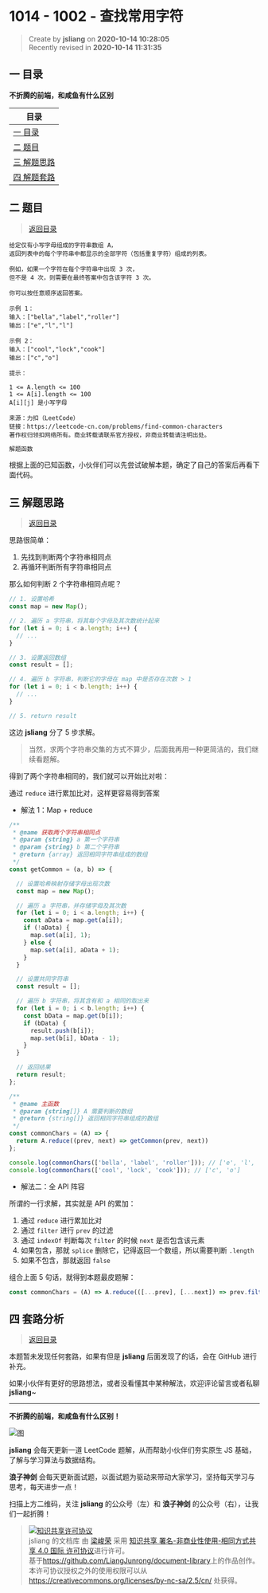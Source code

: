 1014 - 1002 - 查找常用字符
===

> Create by **jsliang** on **2020-10-14 10:28:05**  
> Recently revised in **2020-10-14 11:31:35**

<!-- 目录开始 -->
## <a name="chapter-one" id="chapter-one"></a>一 目录

**不折腾的前端，和咸鱼有什么区别**

| 目录 |
| --- |
| [一 目录](#chapter-one) |
| <a name="catalog-chapter-two" id="catalog-chapter-two"></a>[二 题目](#chapter-two) |
| <a name="catalog-chapter-three" id="catalog-chapter-three"></a>[三 解题思路](#chapter-three) |
| <a name="catalog-chapter-four" id="catalog-chapter-four"></a>[四 解题套路](#chapter-four) |
<!-- 目录结束 -->

## <a name="chapter-two" id="chapter-two"></a>二 题目

> [返回目录](#chapter-one)

```
给定仅有小写字母组成的字符串数组 A，
返回列表中的每个字符串中都显示的全部字符（包括重复字符）组成的列表。

例如，如果一个字符在每个字符串中出现 3 次，
但不是 4 次，则需要在最终答案中包含该字符 3 次。

你可以按任意顺序返回答案。

示例 1：
输入：["bella","label","roller"]
输出：["e","l","l"]

示例 2：
输入：["cool","lock","cook"]
输出：["c","o"]

提示：

1 <= A.length <= 100
1 <= A[i].length <= 100
A[i][j] 是小写字母

来源：力扣（LeetCode）
链接：https://leetcode-cn.com/problems/find-common-characters
著作权归领扣网络所有。商业转载请联系官方授权，非商业转载请注明出处。
```

```js
解题函数
```

根据上面的已知函数，小伙伴们可以先尝试破解本题，确定了自己的答案后再看下面代码。

## <a name="chapter-three" id="chapter-three"></a>三 解题思路

> [返回目录](#chapter-one)

思路很简单：

1. 先找到判断两个字符串相同点
2. 再循环判断所有字符串相同点

那么如何判断 2 个字符串相同点呢？

```js
// 1. 设置哈希
const map = new Map();

// 2. 遍历 a 字符串，将其每个字母及其次数统计起来
for (let i = 0; i < a.length; i++) {
  // ...
}

// 3. 设置返回数组
const result = [];

// 4. 遍历 b 字符串，判断它的字母在 map 中是否存在次数 > 1
for (let i = 0; i < b.length; i++) {
  // ...
}

// 5. return result
```

这边 **jsliang** 分了 5 步求解。

> 当然，求两个字符串交集的方式不算少，后面我再用一种更简洁的，我们继续看题解。

得到了两个字符串相同的，我们就可以开始比对啦：

通过 `reduce` 进行累加比对，这样更容易得到答案

* 解法 1：Map + reduce

```js
/**
 * @name 获取两个字符串相同点
 * @param {string} a 第一个字符串
 * @param {string} b 第二个字符串
 * @return {array} 返回相同字符串组成的数组
 */
const getCommon = (a, b) => {

  // 设置哈希映射存储字母出现次数
  const map = new Map();

  // 遍历 a 字符串，并存储字母及其次数
  for (let i = 0; i < a.length; i++) {
    const aData = map.get(a[i]);
    if (!aData) {
      map.set(a[i], 1);
    } else {
      map.set(a[i], aData + 1);
    }
  }

  // 设置共同字符串
  const result = [];

  // 遍历 b 字符串，将其含有和 a 相同的取出来
  for (let i = 0; i < b.length; i++) {
    const bData = map.get(b[i]);
    if (bData) {
      result.push(b[i]);
      map.set(b[i], bData - 1);
    }
  }

  // 返回结果
  return result;
};

/**
 * @name 主函数
 * @param {string[]} A 需要判断的数组
 * @return {string[]} 返回相同字符串组成的数组
 */
const commonChars = (A) => {
  return A.reduce((prev, next) => getCommon(prev, next))
};

console.log(commonChars(['bella', 'label', 'roller'])); // ['e', 'l', 'l']
console.log(commonChars(['cool', 'lock', 'cook'])); // ['c', 'o']
```

* 解法二：全 API 阵容

所谓的一行求解，其实就是 API 的累加：

1. 通过 `reduce` 进行累加比对
2. 通过 `filter` 进行 `prev` 的过滤
3. 通过 `indexOf` 判断每次 `filter` 的时候 `next` 是否包含该元素
4. 如果包含，那就 `splice` 删除它，记得返回一个数组，所以需要判断 `.length`
5. 如果不包含，那就返回 `false`

组合上面 5 句话，就得到本题最皮题解：

```js
const commonChars = (A) => A.reduce(([...prev], [...next]) => prev.filter((item) => next.indexOf(item) > -1 && next.splice(next.indexOf(item), 1).length));
```

## <a name="chapter-four" id="chapter-four"></a>四 套路分析

> [返回目录](#chapter-one)

本题暂未发现任何套路，如果有但是 **jsliang** 后面发现了的话，会在 GitHub 进行补充。

如果小伙伴有更好的思路想法，或者没看懂其中某种解法，欢迎评论留言或者私聊 **jsliang**~

---

**不折腾的前端，和咸鱼有什么区别！**

![图](https://github.com/LiangJunrong/document-library/blob/master/public-repertory/img/z-index-small.png?raw=true)

**jsliang** 会每天更新一道 LeetCode 题解，从而帮助小伙伴们夯实原生 JS 基础，了解与学习算法与数据结构。

**浪子神剑** 会每天更新面试题，以面试题为驱动来带动大家学习，坚持每天学习与思考，每天进步一点！

扫描上方二维码，关注 **jsliang** 的公众号（左）和 **浪子神剑** 的公众号（右），让我们一起折腾！

> <a rel="license" href="http://creativecommons.org/licenses/by-nc-sa/4.0/"><img alt="知识共享许可协议" style="border-width:0" src="https://i.creativecommons.org/l/by-nc-sa/4.0/88x31.png" /></a><br /><span xmlns:dct="http://purl.org/dc/terms/" property="dct:title">jsliang 的文档库</span> 由 <a xmlns:cc="http://creativecommons.org/ns#" href="https://github.com/LiangJunrong/document-library" property="cc:attributionName" rel="cc:attributionURL">梁峻荣</a> 采用 <a rel="license" href="http://creativecommons.org/licenses/by-nc-sa/4.0/">知识共享 署名-非商业性使用-相同方式共享 4.0 国际 许可协议</a>进行许可。<br />基于<a xmlns:dct="http://purl.org/dc/terms/" href="https://github.com/LiangJunrong/document-library" rel="dct:source">https://github.com/LiangJunrong/document-library</a>上的作品创作。<br />本许可协议授权之外的使用权限可以从 <a xmlns:cc="http://creativecommons.org/ns#" href="https://creativecommons.org/licenses/by-nc-sa/2.5/cn/" rel="cc:morePermissions">https://creativecommons.org/licenses/by-nc-sa/2.5/cn/</a> 处获得。